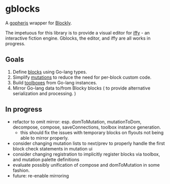 # gblocks
A [gopherjs](https://github.com/gopherjs) wrapper for [Blockly](https://developers.google.com/blockly/guides/overview).

The impetuous for this library is to provide a visual editor for [iffy](https://github.com/ionous/iffy) - an interactive fiction engine.
Gblocks, the editor, and iffy are all works in progress.

## Goals

1. Define [blocks](https://developers.google.com/blockly/guides/create-custom-blocks/define-blocks) using Go-lang types.
2. Simplify [mutations](https://developers.google.com/blockly/guides/create-custom-blocks/web/mutators) to reduce the need for per-block custom code.
3. Build [toolboxes](https://developers.google.com/blockly/guides/configure/web/toolbox) from Go-lang instances.
4. Mirror Go-lang data to/from Blocky blocks ( to provide alternative serialization and processing. )

## In progress

* refactor to omit mirror: esp. domToMutation, mutationToDom, decompose, compose, saveConnections, toolbox instance generation.
  * this should fix the issues with temporary blocks on flyouts not being able to mirror properly.
* consider changing mutation lists to next/prev to properly handle the first block check statements in mutation ui
* consider changing registration to implicitly register blocks via toolbox, and mutation palette definitions
* evaluate possibly unification of compose and domToMutation in some fashion.
* future: re-enable mirroring

